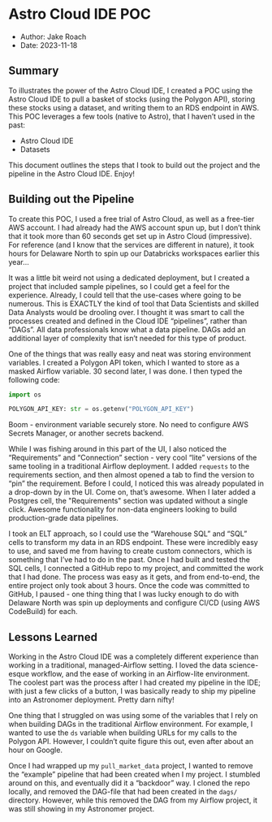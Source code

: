 # Astro Cloud IDE POC

- Author: Jake Roach
- Date: 2023-11-18


## Summary

To illustrates the power of the Astro Cloud IDE, I created a POC using the Astro Cloud IDE to pull a basket of stocks (using the Polygon API), storing these stocks using a dataset, and writing them to an RDS endpoint in AWS. This POC leverages a few tools (native to Astro), that I haven’t used in the past:

- Astro Cloud IDE
- Datasets

This document outlines the steps that I took to build out the project and the pipeline in the Astro Cloud IDE. Enjoy!

## Building out the Pipeline

To create this POC, I used a free trial of Astro Cloud, as well as a free-tier AWS account. I had already had the AWS account spun up, but I don’t think that it took more than 60 seconds get set up in Astro Cloud (impressive). For reference (and I know that the services are different in nature), it took hours for Delaware North to spin up our Databricks workspaces earlier this year…

 It was a little bit weird not using a dedicated deployment, but I created a project that included sample pipelines, so I could get a feel for the experience. Already, I could tell that the use-cases where going to be numerous. This is EXACTLY the kind of tool that Data Scientists and skilled Data Analysts would be drooling over. I thought it was smart to call the processes created and defined in the Cloud IDE “pipelines”, rather than “DAGs”. All data professionals know what a data pipeline. DAGs add an additional layer of complexity that isn’t needed for this type of product.

One of the things that was really easy and neat was storing environment variables. I created a Polygon API token, which I wanted to store as a masked Airflow variable. 30 second later, I was done. I then typed the following code:

```python
import os

POLYGON_API_KEY: str = os.getenv("POLYGON_API_KEY")
```

Boom - environment variable securely store. No need to configure AWS Secrets Manager, or another secrets backend.

While I was fishing around in this part of the UI, I also noticed the “Requirements” and “Connection” section - very cool “lite” versions of the same tooling in a traditional Airflow deployment. I added `requests` to the requirements section, and then almost opened a tab to find the version to “pin” the requirement. Before I could, I noticed this was already populated in a drop-down by in the UI. Come on, that’s awesome. When I later added a Postgres cell, the "Requirements" section was updated without a single click. Awesome functionality for non-data engineers looking to build production-grade data pipelines.

I took an ELT approach, so I could use the “Warehouse SQL” and “SQL” cells to transform my data in an RDS endpoint. These were incredibly easy to use, and saved me from having to create custom connectors, which is something that I’ve had to do in the past. Once I had built and tested the SQL cells, I connected a GitHub repo to my project, and committed the work that I had done. The process was easy as it gets, and from end-to-end, the entire project only took about 3 hours. Once the code was committed to GitHub, I paused - one thing thing that I was lucky enough to do with Delaware North was spin up deployments and configure CI/CD (using AWS CodeBuild) for each.

## Lessons Learned

Working in the Astro Cloud IDE was a completely different experience than working in a traditional, managed-Airflow setting. I loved the data science-esque workflow, and the ease of working in an Airflow-lite environment. The coolest part was the process after I had created my pipeline in the IDE; with just a few clicks of a button, I was basically ready to ship my pipeline into an Astronomer deployment. Pretty darn nifty!

One thing that I struggled on was using some of the variables that I rely on when building DAGs in the traditional Airflow environment. For example, I wanted to use the `ds` variable when building URLs for my calls to the Polygon API. However, I couldn’t quite figure this out, even after about an hour on Google.

Once I had wrapped up my `pull_market_data` project, I wanted to remove the “example” pipeline that had been created when I my project. I stumbled around on this, and eventually did it a “backdoor” way. I cloned the repo locally, and removed the DAG-file that had been created in the `dags/` directory. However, while this removed the DAG from my Airflow project, it was still showing in my Astronomer project.